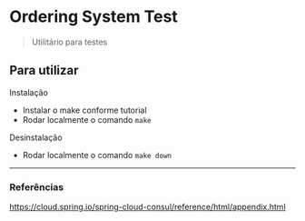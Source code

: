 # Ordering System Test
> Utilitário para testes

## Para utilizar

Instalação
- Instalar o make conforme tutorial
- Rodar localmente o comando `make`

Desinstalação
- Rodar localmente o comando `make down`

---

### Referências

https://cloud.spring.io/spring-cloud-consul/reference/html/appendix.html
